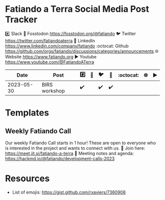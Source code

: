 
# Fatiando a Terra Social Media Post Tracker

:hash: Slack
🦣 Fosstodon https://fosstodon.org/@fatiando
:bird: Twitter https://twitter.com/fatiandoaterra
:briefcase: LinkedIn https://www.linkedin.com/company/fatiando
:octocat: Github  https://github.com/orgs/fatiando/discussions/categories/announcements
:globe_with_meridians: Website https://www.fatiando.org
:arrow_forward: Youtube https://www.youtube.com/@FatiandoATerra

| Date       | Post                                 |  :hash: |🦣| :bird: | :briefcase:|  :octocat:  | :globe_with_meridians: | :arrow_forward: |
|------------|--------------------------------------|----------|--------------|-------------|------------------------|------------|------------------------|---------|
| 2023-05-30 | BIRS workshop | :heavy_check_mark:  | | :heavy_check_mark:|:heavy_check_mark: |  |  | |



# Templates

## Weekly Fatiando Call
Our weekly Fatiando Call starts in 1 hour! These are open to everyone who is interested in the project and wants to connect with us.
:calling: Join here: https://meet.jit.si/fatiando-a-terra
:memo: Meeting notes and agenda: https://hackmd.io/@fatiando/development-calls-2023


# Resources

- List of emojis: https://gist.github.com/rxaviers/7360908
